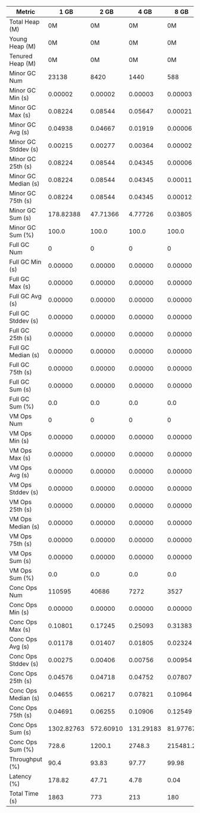 | Metric | 1 GB | 2 GB | 4 GB | 8 GB |
|------|----|----|----|----|
| Total Heap (M) | 0M | 0M | 0M | 0M |
| Young Heap (M) | 0M | 0M | 0M | 0M |
| Tenured Heap (M) | 0M | 0M | 0M | 0M |
| Minor GC Num | 23138 | 8420 | 1440 | 588 |
| Minor GC Min (s) | 0.00002 | 0.00002 | 0.00003 | 0.00003 |
| Minor GC Max (s) | 0.08224 | 0.08544 | 0.05647 | 0.00021 |
| Minor GC Avg (s) | 0.04938 | 0.04667 | 0.01919 | 0.00006 |
| Minor GC Stddev (s) | 0.00215 | 0.00277 | 0.00364 | 0.00002 |
| Minor GC 25th (s) | 0.08224 | 0.08544 | 0.04345 | 0.00006 |
| Minor GC Median (s) | 0.08224 | 0.08544 | 0.04345 | 0.00011 |
| Minor GC 75th (s) | 0.08224 | 0.08544 | 0.04345 | 0.00012 |
| Minor GC Sum (s) | 178.82388 | 47.71366 | 4.77726 | 0.03805 |
| Minor GC Sum (%) | 100.0 | 100.0 | 100.0 | 100.0 |
| Full GC Num | 0 | 0 | 0 | 0 |
| Full GC Min (s) | 0.00000 | 0.00000 | 0.00000 | 0.00000 |
| Full GC Max (s) | 0.00000 | 0.00000 | 0.00000 | 0.00000 |
| Full GC Avg (s) | 0.00000 | 0.00000 | 0.00000 | 0.00000 |
| Full GC Stddev (s) | 0.00000 | 0.00000 | 0.00000 | 0.00000 |
| Full GC 25th (s) | 0.00000 | 0.00000 | 0.00000 | 0.00000 |
| Full GC Median (s) | 0.00000 | 0.00000 | 0.00000 | 0.00000 |
| Full GC 75th (s) | 0.00000 | 0.00000 | 0.00000 | 0.00000 |
| Full GC Sum (s) | 0.00000 | 0.00000 | 0.00000 | 0.00000 |
| Full GC Sum (%) | 0.0 | 0.0 | 0.0 | 0.0 |
| VM Ops Num | 0 | 0 | 0 | 0 |
| VM Ops Min (s) | 0.00000 | 0.00000 | 0.00000 | 0.00000 |
| VM Ops Max (s) | 0.00000 | 0.00000 | 0.00000 | 0.00000 |
| VM Ops Avg (s) | 0.00000 | 0.00000 | 0.00000 | 0.00000 |
| VM Ops Stddev (s) | 0.00000 | 0.00000 | 0.00000 | 0.00000 |
| VM Ops 25th (s) | 0.00000 | 0.00000 | 0.00000 | 0.00000 |
| VM Ops Median (s) | 0.00000 | 0.00000 | 0.00000 | 0.00000 |
| VM Ops 75th (s) | 0.00000 | 0.00000 | 0.00000 | 0.00000 |
| VM Ops Sum (s) | 0.00000 | 0.00000 | 0.00000 | 0.00000 |
| VM Ops Sum (%) | 0.0 | 0.0 | 0.0 | 0.0 |
| Conc Ops Num | 110595 | 40686 | 7272 | 3527 |
| Conc Ops Min (s) | 0.00000 | 0.00000 | 0.00000 | 0.00000 |
| Conc Ops Max (s) | 0.10801 | 0.17245 | 0.25093 | 0.31383 |
| Conc Ops Avg (s) | 0.01178 | 0.01407 | 0.01805 | 0.02324 |
| Conc Ops Stddev (s) | 0.00275 | 0.00406 | 0.00756 | 0.00954 |
| Conc Ops 25th (s) | 0.04576 | 0.04718 | 0.04752 | 0.07807 |
| Conc Ops Median (s) | 0.04655 | 0.06217 | 0.07821 | 0.10964 |
| Conc Ops 75th (s) | 0.04691 | 0.06255 | 0.10906 | 0.12549 |
| Conc Ops Sum (s) | 1302.82763 | 572.60910 | 131.29183 | 81.97767 |
| Conc Ops Sum (%) | 728.6 | 1200.1 | 2748.3 | 215481.2 |
| Throughput (%) | 90.4 | 93.83 | 97.77 | 99.98 |
| Latency (%) | 178.82 | 47.71 | 4.78 | 0.04 |
| Total Time (s) | 1863 | 773 | 213 | 180 |
